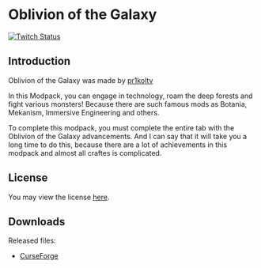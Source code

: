 # Oblivion of the Galaxy

[![Twitch Status](https://img.shields.io/website?color=blueviolet&label=pr1koltv&style=plastic&up_message=Twitch&url=https%3A%2F%2Ftwitch.tv%2Fpr1koltv)](https://twitch.tv/pr1koltv)

## Introduction

Oblivion of the Galaxy was made by [pr1koltv](https://www.twitch.tv/pr1koltv)

In this Modpack, you can engage in technology, roam the deep forests and fight various monsters!
Because there are such famous mods as Botania, Mekanism, Immersive Engineering and others.

To complete this modpack, you must complete the entire tab with the Oblivion of the Galaxy advancements.
And I can say that it will take you a long time to do this, because there are a lot of achievements in this modpack and almost all craftes is complicated.

## License

You may view the license [here](./LICENSE).

## Downloads

Released files:

- [CurseForge][curse_link]

[curse_link]: https://www.curseforge.com/minecraft/modpacks/oblivion-of-the-galaxy
